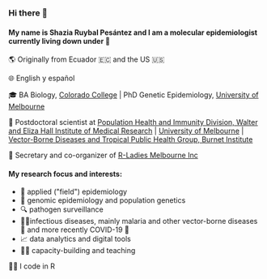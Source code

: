 ### Hi there 👋

#### My name is Shazia Ruybal Pesántez and I am a molecular epidemiologist currently living down under 🦘

🌎 Originally from Ecuador 🇪🇨 and the US 🇺🇸

🌐 English y español

🎓 BA Biology, [Colorado College](https://coloradocollege.edu) | PhD Genetic Epidemiology, [University of Melbourne](https://unimelb.edu.au)

📍 Postdoctoral scientist at [Population Health and Immunity Division, Walter and Eliza Hall Institute of Medical Research](https://wehi.edu.au/people/ivo-mueller) | [University of Melbourne](https://unimelb.edu.au) | [Vector-Borne Diseases and Tropical Public Health Group, Burnet Institute](https://www.burnet.edu.au/people/701_shazia_ruybal)

💜 Secretary and co-organizer of [R-Ladies Melbourne Inc](https://twitter.com/rladiesmelb)

#### My research focus and interests:
- 🤝 applied ("field") epidemiology
- 🧬 genomic epidemiology and population genetics
- 🔍 pathogen surveillance
- 👩‍🔬infectious diseases, mainly malaria and other vector-borne diseases 🦟 and more recently COVID-19 🦠
- 📈 data analytics and digital tools
- 👩‍🏫 capacity-building and teaching

👩‍💻 I code in R

